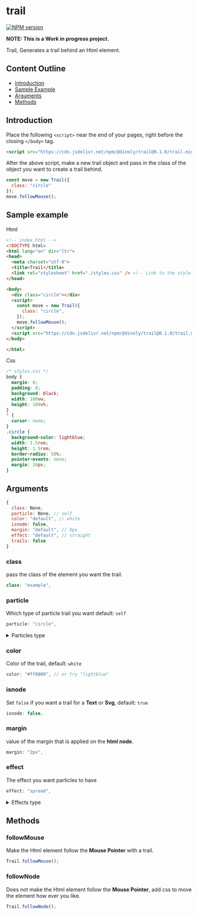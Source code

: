 # trail
[![NPM version](https://img.shields.io/npm/v/@dinoly/trail?color=blue)](https://www.npmjs.com/package/@dinoly/trail)

**NOTE: This is a Work in progress project.**

Trail, Generates a trail behind an Html element.

## Content Outline
- [Introduction](#introduction)
- [Sample Example](sample-example)
- [Arguments](arguments)
- [Methods](methods)

## Introduction
Place the following `<script>` near the end of your pages, right before the closing `</body>` tag.

```html
<script src="https://cdn.jsdelivr.net/npm/@dinoly/trail@0.1.0/trail.min.js" crossorigin="anonymous"></script>
```
After the above script, make a new trail object and pass in the class of the object you want to create a trail behind.
```js
const move = new Trail({
  class: "circle"
});
move.followMouse();
```

## Sample example
Html
```html
<!-- index.html -->
<!DOCTYPE html>
<html lang="en" dir="ltr">
<head>
  <meta charset="utf-8">
  <title>Trail</title>
  <link rel="stylesheet" href="./styles.css" /> <!-- Link to the style sheet with circle's custom styling  -->
</head>

<body>
  <div class="circle"></div>
  <script>
    const move = new Trail({
      class: "circle",
    });
    move.followMouse();
  </script>
  <script src="https://cdn.jsdelivr.net/npm/@dinoly/trail@0.1.0/trail.min.js" crossorigin="anonymous"></script>
</body>

</html>
```
Css
```css
/* styles.css */
body {
  margin: 0;
  padding: 0;
  background: black;
  width: 100vw;
  height: 100vh;
}
* {
  cursor: none;
}
.circle {
  background-color: lightblue;
  width: 1.5rem;
  height: 1.5rem;
  border-radius: 50%;
  pointer-events: none;
  margin: 10px;
}
```


## Arguments
```js
{
  class: None,
  particle: None, // self
  color: "default", // white
  isnode: false,
  margin: "default", // 0px
  effect: "default", // straight
  trails: false
}
```

### class
pass the class of the element you want the trail.
```js
class: "example",
```

### particle
Which type of particle trail you want default: `self`
```js
particle: "circle",
```
<details>
<summary>Particles type</summary>

  + "circle"
  + "triangle"
  + "square"
</details>

### color
Color of the trail, default: `white`
```js
color: "#ff0000", // or try "lightblue"
```

### isnode
Set `false` if you want a trail for a **Text** or **Svg**, default: `true`
```js
isnode: false,
```

### margin
value of the margin that is applied on the **html node**.
```js
margin: "2px",
```

### effect
The effect you want particles to have
```js
effect: "spread",
```
<details>
<summary>Effects type</summary>

  + "spread"
</details>

## Methods
### followMouse
Make the Html element follow the **Mouse Pointer** with a trail.
```js
Trail.followMouse();
```

### followNode
Does not make the Html element follow the **Mouse Pointer**, add css to move the element how ever you like.
```js
Trail.followNode();
```
